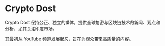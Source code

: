 # Crypto Dost

Crypto Dost 保持公正、独立的媒体，提供全球加密与区块链技术的新闻、观点和分析，尤其关注印度市场。

其最初从 YouTube 频道发展起来，旨在为观众带来高质量的内容。

